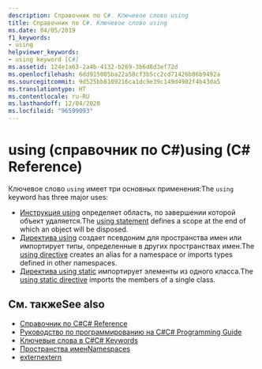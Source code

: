 ```yaml
---
description: Справочник по C#. Ключевое слово using
title: Справочник по C#. Ключевое слово using
ms.date: 04/05/2019
f1_keywords:
- using
helpviewer_keywords:
- using keyword [C#]
ms.assetid: 124e1a63-2a4b-4132-b269-3b6d8d3ef72d
ms.openlocfilehash: 6dd915005ba22a58cf3b5cc2cd71426b86b9492a
ms.sourcegitcommit: 9d525bb8109216ca1dc9e39c149d4902f4b43da5
ms.translationtype: HT
ms.contentlocale: ru-RU
ms.lasthandoff: 12/04/2020
ms.locfileid: "96599093"
---
```

# <a name="using-c-reference"></a><span data-ttu-id="b02dc-103">using (справочник по C#)</span><span class="sxs-lookup"><span data-stu-id="b02dc-103">using (C# Reference)</span></span>

<span data-ttu-id="b02dc-104">Ключевое слово `using` имеет три основных применения:</span><span class="sxs-lookup"><span data-stu-id="b02dc-104">The `using` keyword has three major uses:</span></span>

- <span data-ttu-id="b02dc-105">[Инструкция using](using-statement.md) определяет область, по завершении которой объект удаляется.</span><span class="sxs-lookup"><span data-stu-id="b02dc-105">The [using statement](using-statement.md) defines a scope at the end of which an object will be disposed.</span></span>
- <span data-ttu-id="b02dc-106">[Директива using](using-directive.md) создает псевдоним для пространства имен или импортирует типы, определенные в других пространствах имен.</span><span class="sxs-lookup"><span data-stu-id="b02dc-106">The [using directive](using-directive.md) creates an alias for a namespace or imports types defined in other namespaces.</span></span>
- <span data-ttu-id="b02dc-107">[Директива using static](using-static.md) импортирует элементы из одного класса.</span><span class="sxs-lookup"><span data-stu-id="b02dc-107">The [using static directive](using-static.md) imports the members of a single class.</span></span>

## <a name="see-also"></a><span data-ttu-id="b02dc-108">См. также</span><span class="sxs-lookup"><span data-stu-id="b02dc-108">See also</span></span>

- [<span data-ttu-id="b02dc-109">Справочник по C#</span><span class="sxs-lookup"><span data-stu-id="b02dc-109">C# Reference</span></span>](../index.md)
- [<span data-ttu-id="b02dc-110">Руководство по программированию на C#</span><span class="sxs-lookup"><span data-stu-id="b02dc-110">C# Programming Guide</span></span>](../../programming-guide/index.md)
- [<span data-ttu-id="b02dc-111">Ключевые слова в C#</span><span class="sxs-lookup"><span data-stu-id="b02dc-111">C# Keywords</span></span>](index.md)
- [<span data-ttu-id="b02dc-112">Пространства имен</span><span class="sxs-lookup"><span data-stu-id="b02dc-112">Namespaces</span></span>](../../programming-guide/namespaces/index.md)
- [<span data-ttu-id="b02dc-113">extern</span><span class="sxs-lookup"><span data-stu-id="b02dc-113">extern</span></span>](extern.md)
